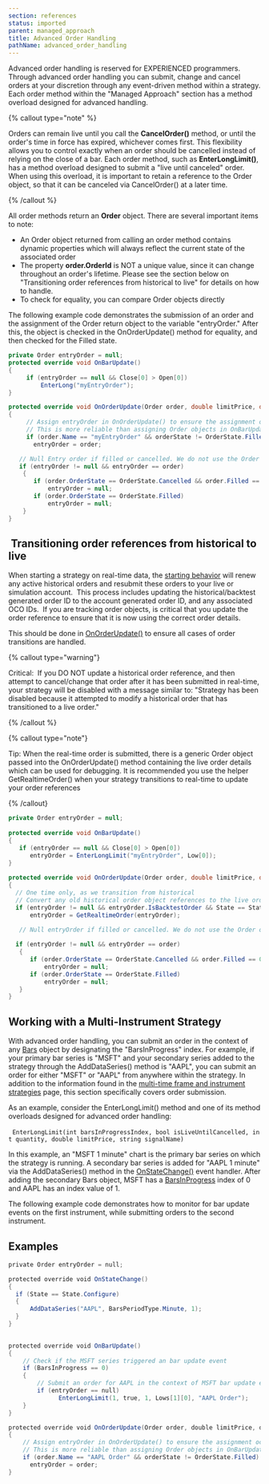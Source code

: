 ```yaml
---
section: references
status: imported
parent: managed_approach
title: Advanced Order Handling
pathName: advanced_order_handling
---
```


Advanced order handling is reserved for EXPERIENCED programmers. Through advanced order handling you can submit, change and cancel orders at your discretion through any event-driven method within a strategy. Each order method within the "Managed Approach" section has a method overload designed for advanced handling.

{% callout type="note" %}

Orders can remain live until you call the **CancelOrder()** method, or until the order's time in force has expired, whichever comes first. This flexibility allows you to control exactly when an order should be cancelled instead of relying on the close of a bar. Each order method, such as **EnterLongLimit()**, has a method overload designed to submit a "live until canceled" order. When using this overload, it is important to retain a reference to the Order object, so that it can be canceled via CancelOrder() at a later time.

{% /callout %}

All order methods return an **Order** object. There are several important items to note:

* An Order object returned from calling an order method contains dynamic properties which will always reflect the current state of the associated order
* The property **order.OrderId** is NOT a unique value, since it can change throughout an order's lifetime. Please see the section below on "Transitioning order references from historical to live" for details on how to handle.
* To check for equality, you can compare Order objects directly

The following example code demonstrates the submission of an order and the assignment of the Order return object to the variable "entryOrder." After this, the object is checked in the OnOrderUpdate() method for equality, and then checked for the Filled state.

```csharp
private Order entryOrder = null;
protected override void OnBarUpdate()
{
     if (entryOrder == null && Close[0] > Open[0])
         EnterLong("myEntryOrder");
}

protected override void OnOrderUpdate(Order order, double limitPrice, double stopPrice, int quantity, int filled, double averageFillPrice, OrderState orderState, DateTime time, ErrorCode error, string nativeError)
{
     // Assign entryOrder in OnOrderUpdate() to ensure the assignment occurs when expected.
     // This is more reliable than assigning Order objects in OnBarUpdate, as the assignment is not gauranteed to be complete if it is referenced immediately after submitting
     if (order.Name == "myEntryOrder" && orderState != OrderState.Filled)
       entryOrder = order;

   // Null Entry order if filled or cancelled. We do not use the Order objects after the order is filled, so we can null it here
   if (entryOrder != null && entryOrder == order)
    {
       if (order.OrderState == OrderState.Cancelled && order.Filled == 0)
           entryOrder = null;
       if (order.OrderState == OrderState.Filled)
           entryOrder = null;
    }
}
```

##  Transitioning order references from historical to live

When starting a strategy on real-time data, the [starting behavior](syncing_account_positions.htm) will renew any active historical orders and resubmit these orders to your live or simulation account.  This process includes updating the historical/backtest generated order ID to the account generated order ID, and any associated OCO IDs.  If you are tracking order objects, is critical that you update the order reference to ensure that it is now using the correct order details.

This should be done in [OnOrderUpdate()](onorderupdate.htm) to ensure all cases of order transitions are handled.

{% callout type="warning"}

Critical:  If you DO NOT update a historical order reference, and then attempt to cancel/change that order after it has been submitted in real-time, your strategy will be disabled with a message similar to: "Strategy has been disabled because it attempted to modify a historical order that has transitioned to a live order."

{% /callout %}

{% callout type="note"}

Tip:  When the real-time order is submitted, there is a generic Order object passed into the OnOrderUpdate() method containing the live order details which can be used for debugging.  It is recommended you use the helper GetRealtimeOrder() when your strategy transitions to real-time to update your order references  

{% /callout}

```csharp
private Order entryOrder = null;
 
protected override void OnBarUpdate()
{
   if (entryOrder == null && Close[0] > Open[0])
      entryOrder = EnterLongLimit("myEntryOrder", Low[0]);
}
 
protected override void OnOrderUpdate(Order order, double limitPrice, double stopPrice, int quantity, int filled, double averageFillPrice, OrderState orderState, DateTime time, ErrorCode error, string nativeError)
{
  // One time only, as we transition from historical
  // Convert any old historical order object references to the live order submitted to the real-time account
  if (entryOrder != null && entryOrder.IsBacktestOrder && State == State.Realtime)
      entryOrder = GetRealtimeOrder(entryOrder);
 
   // Null entryOrder if filled or cancelled. We do not use the Order objects after the order is filled, so we can null it here

  if (entryOrder != null && entryOrder == order)
   {
      if (order.OrderState == OrderState.Cancelled && order.Filled == 0)
          entryOrder = null;
      if (order.OrderState == OrderState.Filled)
          entryOrder = null;
   }
}
```

## Working with a Multi-Instrument Strategy

With advanced order handling, you can submit an order in the context of any [Bars](bars) object by designating the "BarsInProgress" index. For example, if your primary bar series is "MSFT" and your secondary series added to the strategy through the AddDataSeries() method is "AAPL", you can submit an order for either "MSFT" or "AAPL" from anywhere within the strategy. In addition to the information found in the [multi-time frame and instrument strategies](multi-time_frame__instruments.htm) page, this section specifically covers order submission.

As an example, consider the EnterLongLimit() method and one of its method overloads designed for advanced order handling:

  `EnterLongLimit(int barsInProgressIndex, bool isLiveUntilCancelled, int quantity, double limitPrice, string signalName)`

In this example, an "MSFT 1 minute" chart is the primary bar series on which the strategy is running. A secondary bar series is added for "AAPL 1 minute" via the AddDataSeries() method in the [OnStateChange()](onstatechange.htm) event handler. After adding the secondary Bars object, MSFT has a [BarsInProgress](barsinprogress.htm) index of 0 and AAPL has an index value of 1.

The following example code demonstrates how to monitor for bar update events on the first instrument, while submitting orders to the second instrument.

## Examples

```csharp
private Order entryOrder = null;

protected override void OnStateChange()  
{  
  if (State == State.Configure)  
  {  
      AddDataSeries("AAPL", BarsPeriodType.Minute, 1);  
  }  
}

   
protected override void OnBarUpdate()  
{  
    // Check if the MSFT series triggered an bar update event  
    if (BarsInProgress == 0)  
    {  
        // Submit an order for AAPL in the context of MSFT bar update event  
        if (entryOrder == null)  
              EnterLongLimit(1, true, 1, Lows[1][0], "AAPL Order");  
    }  
}

protected override void OnOrderUpdate(Order order, double limitPrice, double stopPrice, int quantity, int filled, double averageFillPrice, OrderState orderState, DateTime time, ErrorCode error, string nativeError)  
{  
    // Assign entryOrder in OnOrderUpdate() to ensure the assignment occurs when expected.  
    // This is more reliable than assigning Order objects in OnBarUpdate, as the assignment is not gauranteed to be complete if it is referenced immediately after submitting  
    if (order.Name == "AAPL Order" && orderState != OrderState.Filled)  
      entryOrder = order;  
}
```
